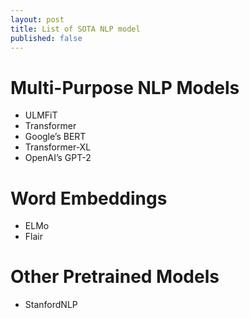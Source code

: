 ```yaml
---
layout: post
title: List of SOTA NLP model
published: false
---
```


# Multi-Purpose NLP Models
- ULMFiT
- Transformer
- Google’s BERT
- Transformer-XL
- OpenAI’s GPT-2

# Word Embeddings
- ELMo
- Flair

# Other Pretrained Models
- StanfordNLP
